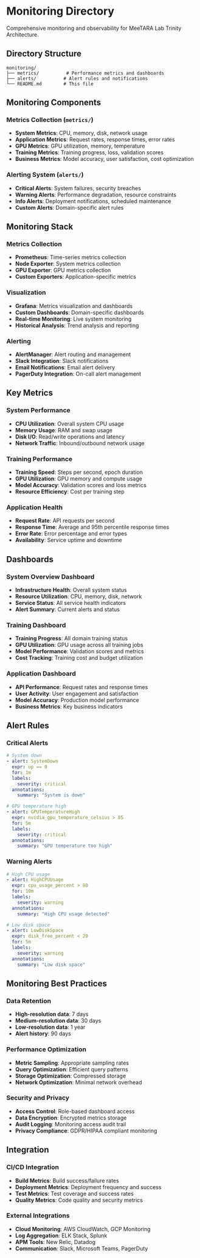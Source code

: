 # Monitoring Directory

Comprehensive monitoring and observability for MeeTARA Lab Trinity Architecture.

## Directory Structure

```
monitoring/
├── metrics/          # Performance metrics and dashboards
├── alerts/          # Alert rules and notifications
└── README.md        # This file
```

## Monitoring Components

### Metrics Collection (`metrics/`)
- **System Metrics**: CPU, memory, disk, network usage
- **Application Metrics**: Request rates, response times, error rates
- **GPU Metrics**: GPU utilization, memory, temperature
- **Training Metrics**: Training progress, loss, validation scores
- **Business Metrics**: Model accuracy, user satisfaction, cost optimization

### Alerting System (`alerts/`)
- **Critical Alerts**: System failures, security breaches
- **Warning Alerts**: Performance degradation, resource constraints
- **Info Alerts**: Deployment notifications, scheduled maintenance
- **Custom Alerts**: Domain-specific alert rules

## Monitoring Stack

### Metrics Collection
- **Prometheus**: Time-series metrics collection
- **Node Exporter**: System metrics collection
- **GPU Exporter**: GPU metrics collection
- **Custom Exporters**: Application-specific metrics

### Visualization
- **Grafana**: Metrics visualization and dashboards
- **Custom Dashboards**: Domain-specific dashboards
- **Real-time Monitoring**: Live system monitoring
- **Historical Analysis**: Trend analysis and reporting

### Alerting
- **AlertManager**: Alert routing and management
- **Slack Integration**: Slack notifications
- **Email Notifications**: Email alert delivery
- **PagerDuty Integration**: On-call alert management

## Key Metrics

### System Performance
- **CPU Utilization**: Overall system CPU usage
- **Memory Usage**: RAM and swap usage
- **Disk I/O**: Read/write operations and latency
- **Network Traffic**: Inbound/outbound network usage

### Training Performance
- **Training Speed**: Steps per second, epoch duration
- **GPU Utilization**: GPU memory and compute usage
- **Model Accuracy**: Validation scores and loss metrics
- **Resource Efficiency**: Cost per training step

### Application Health
- **Request Rate**: API requests per second
- **Response Time**: Average and 95th percentile response times
- **Error Rate**: Error percentage and error types
- **Availability**: Service uptime and downtime

## Dashboards

### System Overview Dashboard
- **Infrastructure Health**: Overall system status
- **Resource Utilization**: CPU, memory, disk, network
- **Service Status**: All service health indicators
- **Alert Summary**: Current alerts and status

### Training Dashboard
- **Training Progress**: All domain training status
- **GPU Utilization**: GPU usage across all training jobs
- **Model Performance**: Validation scores and metrics
- **Cost Tracking**: Training cost and budget utilization

### Application Dashboard
- **API Performance**: Request rates and response times
- **User Activity**: User engagement and satisfaction
- **Model Accuracy**: Production model performance
- **Business Metrics**: Key business indicators

## Alert Rules

### Critical Alerts
```yaml
# System down
- alert: SystemDown
  expr: up == 0
  for: 1m
  labels:
    severity: critical
  annotations:
    summary: "System is down"

# GPU temperature high
- alert: GPUTemperatureHigh
  expr: nvidia_gpu_temperature_celsius > 85
  for: 5m
  labels:
    severity: critical
  annotations:
    summary: "GPU temperature too high"
```

### Warning Alerts
```yaml
# High CPU usage
- alert: HighCPUUsage
  expr: cpu_usage_percent > 80
  for: 10m
  labels:
    severity: warning
  annotations:
    summary: "High CPU usage detected"

# Low disk space
- alert: LowDiskSpace
  expr: disk_free_percent < 20
  for: 5m
  labels:
    severity: warning
  annotations:
    summary: "Low disk space"
```

## Monitoring Best Practices

### Data Retention
- **High-resolution data**: 7 days
- **Medium-resolution data**: 30 days
- **Low-resolution data**: 1 year
- **Alert history**: 90 days

### Performance Optimization
- **Metric Sampling**: Appropriate sampling rates
- **Query Optimization**: Efficient query patterns
- **Storage Optimization**: Compressed storage
- **Network Optimization**: Minimal network overhead

### Security and Privacy
- **Access Control**: Role-based dashboard access
- **Data Encryption**: Encrypted metrics storage
- **Audit Logging**: Monitoring access audit trail
- **Privacy Compliance**: GDPR/HIPAA compliant monitoring

## Integration

### CI/CD Integration
- **Build Metrics**: Build success/failure rates
- **Deployment Metrics**: Deployment frequency and success
- **Test Metrics**: Test coverage and success rates
- **Quality Metrics**: Code quality and security metrics

### External Integrations
- **Cloud Monitoring**: AWS CloudWatch, GCP Monitoring
- **Log Aggregation**: ELK Stack, Splunk
- **APM Tools**: New Relic, Datadog
- **Communication**: Slack, Microsoft Teams, PagerDuty 